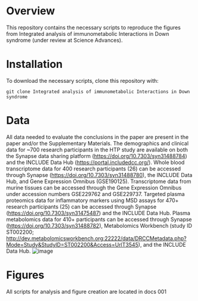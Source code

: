 # Overview
This repository contains the necessary scripts to reproduce the figures from Integrated analysis of immunometabolic Interactions in Down syndrome (under review at Science Advances).

# Installation 
To download the  necessary scripts, clone this repository with:

``` 
git clone Integrated analysis of immunometabolic Interactions in Down syndrome

```

# Data

All data needed to evaluate the conclusions in the paper are present in the paper and/or the Supplementary Materials. 
The demographics and clinical data for ~700 research participants in the HTP study are available on both the Synapse data sharing platform (https://doi.org/10.7303/syn31488784) and the INCLUDE Data Hub (https://portal.includedcc.org/). 
Whole blood transcriptome data for 400 research participants (26) can be accessed through Synapse (https://doi.org/10.7303/syn31488780), the INCLUDE Data Hub, and Gene Expression Omnibus (GSE190125). Transcriptome data from murine tissues can be accessed through the Gene Expression Omnibus under accession numbers GSE229762 and GSE229737. 
Targeted plasma proteomics data for inflammatory markers using MSD assays for 470+ research participants (25) can be accessed through Synapse (https://doi.org/10.7303/syn31475487) and the INCLUDE Data Hub. 
Plasma metabolomics data for 410+ participants can be accessed through Synapse (https://doi.org/10.7303/syn31488782), Metabolomics Workbench (study ID ST002200; http://dev.metabolomicsworkbench.org:22222/data/DRCCMetadata.php?Mode=Study&StudyID=ST002200&Access=UrlT3545), and the INCLUDE Data Hub. 
![image](https://github.com/CostelloLab/ImmunoMetabolicSubtypes/assets/36578655/98a87ef2-61e9-44a0-a177-5ea7ae4ac171)

# Figures
All scripts for analysis and figure creation are located in docs
001




